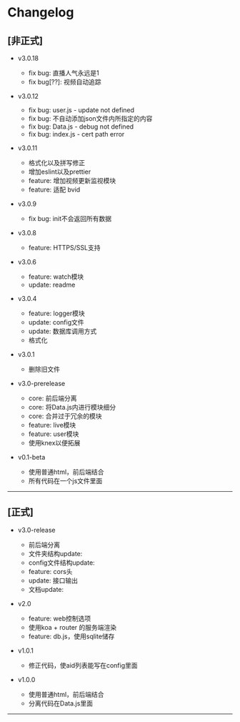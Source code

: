 # Changelog

## [非正式]
- v3.0.18
  - fix bug: 直播人气永远是1
  - fix bug\[??\]: 视频自动追踪 
- v3.0.12 
  - fix bug: user.js - update not defined
  - fix bug: 不自动添加json文件内所指定的内容
  - fix bug: Data.js - debug not defined
  - fix bug: index.js - cert path error
- v3.0.11
  - 格式化以及拼写修正
  - 增加eslint以及prettier
  - feature: 增加视频更新监视模块
  - feature: 适配 bvid
- v3.0.9
  - fix bug: init不会返回所有数据
- v3.0.8
  - feature: HTTPS/SSL支持
- v3.0.6
  - feature: watch模块
  - update: readme
- v3.0.4
  - feature: logger模块
  - update:  config文件
  - update:  数据库调用方式
  - 格式化
- v3.0.1
  - 删除旧文件
- v3.0-prerelease
  - core: 前后端分离
  - core: 将Data.js内进行模块细分
  - core: 合并过于冗余的模块
  - feature: live模块
  - feature: user模块
  - 使用knex以便拓展

- v0.1-beta
  - 使用普通html，前后端结合
  - 所有代码在一个js文件里面
  
---

## [正式]
- v3.0-release
  - 前后端分离
  - 文件夹结构update:  
  - config文件结构update:  
  - feature: cors头
  - update: 接口输出
  - 文档update:  

- v2.0
  - feature: web控制选项
  - 使用koa + router 的服务端渲染
  - feature: db.js，使用sqlite储存

- v1.0.1
  - 修正代码，使aid列表能写在config里面

- v1.0.0
  - 使用普通html，前后端结合
  - 分离代码在Data.js里面

---
